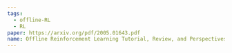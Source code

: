 ```yaml
---
tags:
  - offline-RL
  - RL
paper: https://arxiv.org/pdf/2005.01643.pdf
name: Offline Reinforcement Learning Tutorial, Review, and Perspectives on Open Problem
---
```

